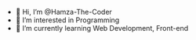 - 👋 Hi, I’m @Hamza-The-Coder
- 👀 I’m interested in Programming 
- 🌱 I’m currently learning Web Development, Front-end

<!---
Hamza-The-Coder/Hamza-The-Coder is a ✨ special ✨ repository because its `README.md` (this file) appears on your GitHub profile.
You can click the Preview link to take a look at your changes.
--->
